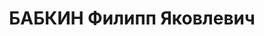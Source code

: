 ---
title: БАБКИН Филипп Яковлевич
description: 'Род. в 1894, Красноярский кр., Енисейский р-н, пгт Маклаково, член ВКП(б).
  Проживал: Россия, Московская обл., г. Москва, ГУСМП.

  Арестован 09.04.1937. Обв. по ст. 58-8, 11, тасеевский партизан. Приговор: ВК ВС
  СССР, 28.11.1937 – ВМН с конфискацией имущества'
---